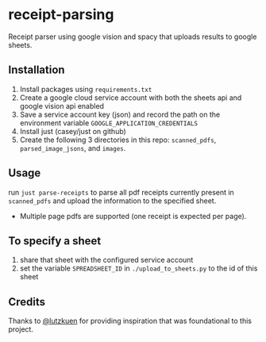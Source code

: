 # receipt-parsing

Receipt parser using google vision and spacy that uploads results to google sheets.

## Installation

1. Install packages using `requirements.txt`
2. Create a google cloud service account with both the sheets api and google vision api enabled
3. Save a service account key (json) and record the path on the environment variable `GOOGLE_APPLICATION_CREDENTIALS`
4. Install just (casey/just on github)
5. Create the following 3 directories in this repo: `scanned_pdfs`, `parsed_image_jsons`, and `images`.


## Usage

run `just parse-receipts` to parse all pdf receipts currently present in `scanned_pdfs` and upload the information to the specified sheet.

- Multiple page pdfs are supported (one receipt is expected per page).

## To specify a sheet

1.  share that sheet with the configured service account
2.  set the variable `SPREADSHEET_ID` in `./upload_to_sheets.py` to the id of this sheet

## Credits
Thanks to [@lutzkuen](https://github.com/lutzkuen/receipt-parser) for providing inspiration that was foundational to this project.
